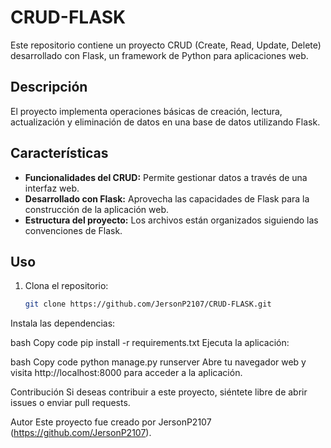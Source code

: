 # CRUD-FLASK

Este repositorio contiene un proyecto CRUD (Create, Read, Update, Delete) desarrollado con Flask, un framework de Python para aplicaciones web.

## Descripción

El proyecto implementa operaciones básicas de creación, lectura, actualización y eliminación de datos en una base de datos utilizando Flask.

## Características

- **Funcionalidades del CRUD:** Permite gestionar datos a través de una interfaz web.
- **Desarrollado con Flask:** Aprovecha las capacidades de Flask para la construcción de la aplicación web.
- **Estructura del proyecto:** Los archivos están organizados siguiendo las convenciones de Flask.

## Uso

1. Clona el repositorio:

   ```bash
   git clone https://github.com/JersonP2107/CRUD-FLASK.git

Instala las dependencias:

bash
Copy code
pip install -r requirements.txt
Ejecuta la aplicación:

bash
Copy code
python manage.py runserver
Abre tu navegador web y visita http://localhost:8000 para acceder a la aplicación.

Contribución
Si deseas contribuir a este proyecto, siéntete libre de abrir issues o enviar pull requests.

Autor
Este proyecto fue creado por JersonP2107 (https://github.com/JersonP2107).
